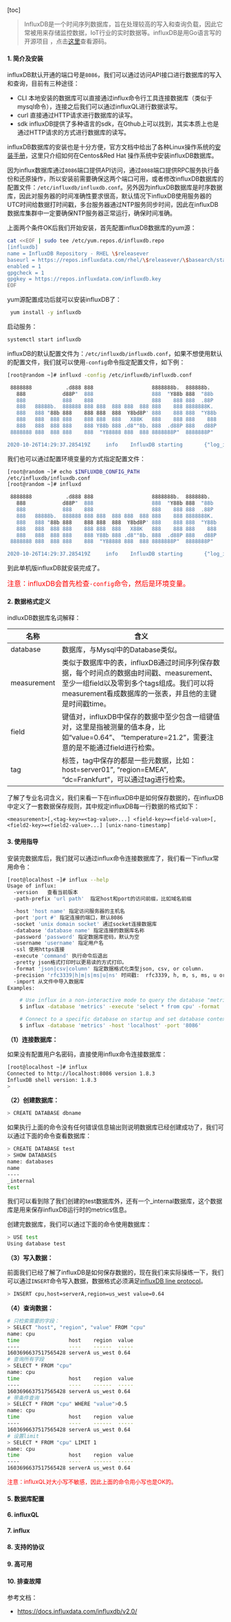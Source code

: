 [toc]

> InfluxDB是一个时间序列数据库，旨在处理较高的写入和查询负载，因此它常被用来存储监控数据，IoT行业的实时数据等。influxDB是用Go语言写的开源项目 ，点击[这里](git@github.com:influxdata/influxdb.git)查看源码。

#### 1. 简介及安装

influxDB默认开通的端口号是`8086`，我们可以通过访问API接口进行数据库的写入和查询，目前有三种途径：

- CLI 本地安装的数据库可以直接通过influx命令行工具连接数据库（类似于mysql命令），连接之后我们可以通过influxQL进行数据读写。
- curl 直接通过HTTP请求进行数据库的读写。
- sdk influxDB提供了多种语言的sdk，在Gthub上可以找到，其实本质上也是通过HTTP请求的方式进行数据库的读写。

influxDB数据库的安装也是十分方便，官方文档中给出了各种Linux操作系统的[安装手册](https://docs.influxdata.com/influxdb/v1.8/introduction/install/)，这里只介绍如何在Centos&Red Hat 操作系统中安装influxDB数据库。

因为influx数据库通过`8086`端口提供API访问，通过`8088`端口提供RPC服务执行备份和还原操作，所以安装前需要确保这两个端口可用，或者修改influxDB数据库的配置文件：`/etc/influxdb/influxdb.conf`。另外因为influxDB数据库是时序数据库，因此对服务器的时间准确性要求很高，默认情况下influxDB使用服务器的UTC时间给数据打时间戳，多台服务器通过NTP服务同步时间，因此在influxDB数据库集群中一定要确保NTP服务器正常运行，确保时间准确。

上面两个条件OK后我们开始安装，首先配置influxDB数据库的yum源：

```bash
cat <<EOF | sudo tee /etc/yum.repos.d/influxdb.repo
[influxdb]
name = InfluxDB Repository - RHEL \$releasever
baseurl = https://repos.influxdata.com/rhel/\$releasever/\$basearch/stable
enabled = 1
gpgcheck = 1
gpgkey = https://repos.influxdata.com/influxdb.key
EOF
```

yum源配置成功后就可以安装influxDB了：

```bash
 yum install -y influxdb
```

启动服务：

```bash
systemctl start influxdb
```

influxDB的默认配置文件为：`/etc/influxdb/influxdb.conf`，如果不想使用默认的配置文件，我们就可以使用`-config`命令指定配置文件，如下例：

```bash
[root@random ~]# influxd -config /etc/influxdb/influxdb.conf

 8888888           .d888 888                   8888888b.  888888b.
   888            d88P"  888                   888  "Y88b 888  "88b
   888            888    888                   888    888 888  .88P
   888   88888b.  888888 888 888  888 888  888 888    888 8888888K.
   888   888 "88b 888    888 888  888  Y8bd8P' 888    888 888  "Y88b
   888   888  888 888    888 888  888   X88K   888    888 888    888
   888   888  888 888    888 Y88b 888 .d8""8b. 888  .d88P 888   d88P
 8888888 888  888 888    888  "Y88888 888  888 8888888P"  8888888P"

2020-10-26T14:29:37.285419Z     info    InfluxDB starting       {"log_id": "0Q5KseXG000", "version": "1.8.3", "branch": "1.8", "commit": "563e6c3d1a7a2790763c6289501095dbec19244e"}
```

我们也可以通过配置环境变量的方式指定配置文件：

```bash
[root@random ~]# echo $INFLUXDB_CONFIG_PATH
/etc/influxdb/influxdb.conf
[root@random ~]# influxd

 8888888           .d888 888                   8888888b.  888888b.
   888            d88P"  888                   888  "Y88b 888  "88b
   888            888    888                   888    888 888  .88P
   888   88888b.  888888 888 888  888 888  888 888    888 8888888K.
   888   888 "88b 888    888 888  888  Y8bd8P' 888    888 888  "Y88b
   888   888  888 888    888 888  888   X88K   888    888 888    888
   888   888  888 888    888 Y88b 888 .d8""8b. 888  .d88P 888   d88P
 8888888 888  888 888    888  "Y88888 888  888 8888888P"  8888888P"

2020-10-26T14:29:37.285419Z     info    InfluxDB starting       {"log_id": "0Q5KseXG000", "version": "1.8.3", "branch": "1.8", "commit": "563e6c3d1a7a2790763c6289501095dbec19244e"}
```

到此单机版influxDB就安装完成了。

<font color=red size=3>注意：influxDB会首先检查`-config`命令，然后是环境变量。</font>

#### 2. 数据格式定义

indluxDB数据库名词解释：

| 名称        | 含义                                                         |
| ----------- | ------------------------------------------------------------ |
| database    | 数据库，与Mysql中的Database类似。                            |
| measurement | 类似于数据库中的表，influxDB通过时间序列保存数据，每个时间点的数据由时间戳、measurement、至少一组field以及零到多个tags组成。我们可以将measurement看成数据库的一张表，并且他的主键是时间戳time。 |
| field       | 键值对，influxDB中保存的数据中至少包含一组键值对，这里是指被测量的值本身，比如“value=0.64”、 “temperature=21.2”，需要注意的是不能通过field进行检索。 |
| tag         | 标签，tag中保存的都是一些元数据，比如：host=server01”, “region=EMEA”, “dc=Frankfurt”，可以通过tag进行检索。 |

了解了专业名词含义，我们来看一下在influxDB中是如何保存数据的，在influxDB中定义了一套数据保存规则，其中规定influxDB每一行数据的格式如下：

`<measurement>[,<tag-key>=<tag-value>...] <field-key>=<field-value>[,<field2-key>=<field2-value>...] [unix-nano-timestamp]`



#### 3.  使用指导

安装完数据库后，我们就可以通过influx命令连接数据库了，我们看一下influx常用命令：

```bash
[root@localhost ~]# influx --help
Usage of influx:
  -version   查看当前版本
  -path-prefix 'url path'  指定host和port的访问前缀，比如域名前缀

  -host 'host name' 指定访问服务器的主机名
  -port 'port #' 指定连接的端口，默认8086
  -socket 'unix domain socket' 通过socket连接数据库
  -database 'database name' 指定连接的数据库名称
  -password 'password' 指定数据库密码，默认为空
  -username 'username' 指定用户名
  -ssl 使用https连接
  -execute 'command' 执行命令后退出
  -pretty json格式打印时以更易读的方式打印。
  -format 'json|csv|column' 指定数据格式化类型json, csv, or column.
  -precision 'rfc3339|h|m|s|ms|u|ns' 时间戳:  rfc3339, h, m, s, ms, u or ns.
  -import 从文件中导入数据库
Examples:

    # Use influx in a non-interactive mode to query the database "metrics" and pretty print json:
    $ influx -database 'metrics' -execute 'select * from cpu' -format 'json' -pretty

    # Connect to a specific database on startup and set database context:
    $ influx -database 'metrics' -host 'localhost' -port '8086'
```

**（1）连接数据库：**

如果没有配置用户名密码，直接使用influx命令连接数据库：

```bash
[root@localhost ~]# influx
Connected to http://localhost:8086 version 1.8.3
InfluxDB shell version: 1.8.3
>
```

**（2）创建数据库：**

```bash
> CREATE DATABASE dbname
```

如果执行上面的命令没有任何错误信息输出则说明数据库已经创建成功了，我们可以通过下面的命令查看数据库：

```bash
> CREATE DATABASE test
> SHOW DATABASES
name: databases
name
----
_internal
test
```

我们可以看到除了我们创建的test数据库外，还有一个_internal数据库，这个数据库是用来保存influxDB运行时的metrics信息。

创建完数据库，我们可以通过下面的命令使用数据库：

```bash
> USE test
Using database test
```



**（3）写入数据：**

前面我们已经了解了influxDB是如何保存数据的，现在我们来实际操练一下，我们可以通过`INSERT`命令写入数据，数据格式必须满足[influxDB line protocol](https://docs.influxdata.com/influxdb/v1.8/write_protocols/line_protocol_reference/#line-protocol-syntax)。

```bash
> INSERT cpu,host=serverA,region=us_west value=0.64
```



**（4）查询数据：**

```bash
# 只检索需要的字段：
> SELECT "host", "region", "value" FROM "cpu"
name: cpu
time                host    region  value
----                ----    ------  -----
1603696637517565428 serverA us_west 0.64
# 查询所有字段
> SELECT * FROM "cpu"
name: cpu
time                host    region  value
----                ----    ------  -----
1603696637517565428 serverA us_west 0.64
# 带条件查询
> SELECT * FROM "cpu" WHERE "value">0.5
name: cpu
time                host    region  value
----                ----    ------  -----
1603696637517565428 serverA us_west 0.64
# 设置limit
> SELECT * FROM "cpu" LIMIT 1
name: cpu
time                host    region  value
----                ----    ------  -----
1603696637517565428 serverA us_west 0.64
```

<font color=red size=2>注意：influxQL对大小写不敏感，因此上面的命令用小写也是OK的。</font>

#### 5. 数据库配置

#### 6. influxQL

#### 7. influx

#### 8. 支持的协议

#### 9. 高可用

#### 10. 排查故障





参考文档：

- https://docs.influxdata.com/influxdb/v2.0/